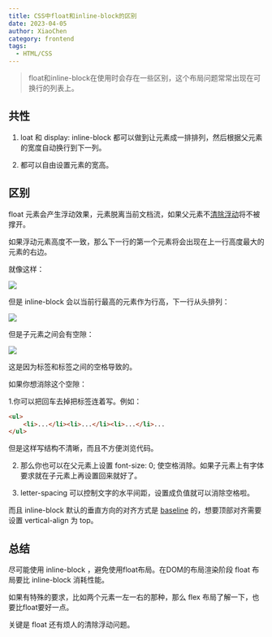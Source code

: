 ```yaml
---
title: CSS中float和inline-block的区别
date: 2023-04-05
author: XiaoChen
category: frontend
tags:
  - HTML/CSS
---
```


> float和inline-block在使用时会存在一些区别，这个布局问题常常出现在可换行的列表上。

<!-- more -->

## 共性

1. loat 和 display: inline-block 都可以做到让元素成一排排列，然后根据父元素的宽度自动换行到下一列。

2. 都可以自由设置元素的宽高。

## 区别

float 元素会产生浮动效果，元素脱离当前文档流，如果父元素不[清除浮动](https://so.csdn.net/so/search?q=%E6%B8%85%E9%99%A4%E6%B5%AE%E5%8A%A8&spm=1001.2101.3001.7020)将不被撑开。

如果浮动元素高度不一致，那么下一行的第一个元素将会出现在上一行高度最大的元素的右边。

就像这样：

![](https://img-blog.csdnimg.cn/img_convert/fd44af5e5c1fad7d2ccba6e56b12b718.jpeg)

但是 inline-block 会以当前行最高的元素作为行高，下一行从头排列：

![](https://img-blog.csdnimg.cn/img_convert/550ca14e20e621ebaa474def7f1991c7.jpeg)

但是子元素之间会有空隙：

![](https://img-blog.csdnimg.cn/img_convert/9e3e62d73362ba4e5617499cdfb52b2a.jpeg)

这是因为标签和标签之间的空格导致的。

如果你想消除这个空隙：

1.你可以把回车去掉把标签连着写。例如：

```html
<ul>
    <li>...</li><li>...</li><li>...</li>...
</ul>
```

但是这样写结构不清晰，而且不方便浏览代码。

2. 那么你也可以在父元素上设置 font-size: 0; 使空格消除。如果子元素上有字体要求就在子元素上再设置回来就好了。

3. letter-spacing 可以控制文字的水平间距，设置成负值就可以消除空格啦。

而且 inline-block 默认的垂直方向的对齐方式是 [baseline](https://so.csdn.net/so/search?q=baseline&spm=1001.2101.3001.7020) 的，想要顶部对齐需要设置 vertical-align 为 top。

## 总结

尽可能使用 inline-block ，避免使用float布局。在DOM的布局渲染阶段 float 布局要比 inline-block 消耗性能。

如果有特殊的要求，比如两个元素一左一右的那种，那么 flex 布局了解一下，也要比float要好一点。

关键是 float 还有烦人的清除浮动问题。
